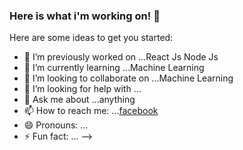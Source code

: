 ### Here is what i'm working on! 👋


Here are some ideas to get you started:

- 🔭 I’m previously worked on ...React Js Node Js
- 🌱 I’m currently learning ...Machine Learning
- 👯 I’m looking to collaborate on ...Machine Learning
- 🤔 I’m looking for help with ...
- 💬 Ask me about ...anything
- 📫 How to reach me: ...[facebook](https://www.facebook.com/profile.php?id=100078841337534)
- 😄 Pronouns: ...
- ⚡ Fun fact: ...
-->
